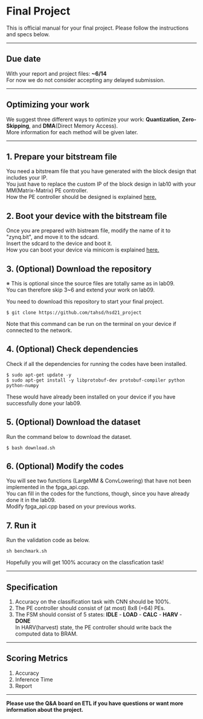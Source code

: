 # Final Project 
This is official manual for your final project.
Please follow the instructions and specs below.

---

## Due date
With your report and project files: **~6/14**  
For now we do not consider accepting any delayed submission.

---

## Optimizing your work
We suggest three different ways to optimize your work: **Quantization**, **Zero-Skipping**, and **DMA**(Direct Memory Access).  
More information for each method will be given later.

---
## 1. Prepare your bitstream file
You need a bitstream file that you have generated with the block design that includes your IP.  
You just have to replace the custom IP of the block design in lab10 with your MM(Matrix-Matrix) PE controller.  
How the PE controller should be designed is explained [here.](http://etl.snu.ac.kr/mod/ubboard/article.php?id=1413711&bwid=2502253)  



## 2. Boot your device with the bitstream file
Once you are prepared with bistream file, modify the name of it to "zynq.bit", and move it to the sdcard.  
Insert the sdcard to the device and boot it.  
How you can boot your device via minicom is explained [here.](http://etl.snu.ac.kr/mod/ubboard/article.php?id=1413711&bwid=2500892)

  
## 3. (Optional) Download the repository 
※ This is optional since the source files are totally same as in lab09.  
You can therefore skip 3~6 and extend your work on lab09.  
  
You need to download this repository to start your final project.  
```
$ git clone https://github.com/tahsd/hsd21_project  
```
Note that this command can be run on the terminal on your device if connected to the network.  

## 4. (Optional) Check dependencies 
Check if all the dependencies for running the codes have been installed.
```
$ sudo apt-get update -y
$ sudo apt-get install -y libprotobuf-dev protobuf-compiler python python-numpy
```
These would have already been installed on your device if you have successfully done your lab09.

## 5. (Optional) Download the dataset 
Run the command below to download the dataset.
```
$ bash download.sh
```

## 6. (Optional) Modify the codes
You will see two functions (LargeMM & ConvLowering) that have not been implemented in the fpga_api.cpp.  
You can fill in the codes for the functions, though, since you have already done it in the lab09.  
Modify fpga_api.cpp based on your previous works.  

## 7. Run it
Run the validation code as below.
```
sh benchmark.sh
```
Hopefully you will get 100% accuracy on the classfication task!

---
## Specification
1. Accuracy on the classification task with CNN should be 100%. 
2. The PE controller should consist of (at most) 8x8 (=64) PEs.
3. The FSM should consist of 5 states: **IDLE** - **LOAD** - **CALC** - **HARV** - **DONE**  
In HARV(harvest) state, the PE controller should write back the computed data to BRAM.

---
## Scoring Metrics
1. Accuracy
2. Inference Time 
3. Report

---
**Please use the Q&A board on ETL if you have questions or want more information about the project.**  




